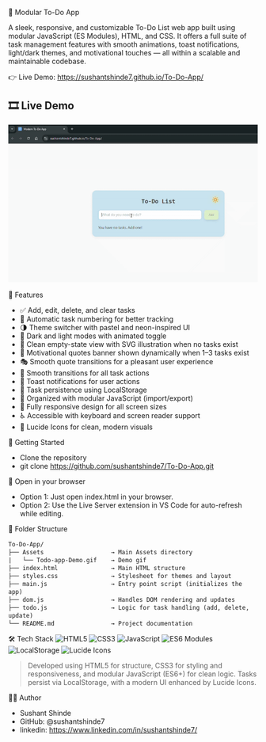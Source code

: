 📝 Modular To-Do App

A sleek, responsive, and customizable To-Do List web app built using modular JavaScript (ES Modules), HTML, and CSS. It offers a full suite of task management features with smooth animations, toast notifications, light/dark themes, and motivational touches — all within a scalable and maintainable codebase.

👉 Live Demo: https://sushantshinde7.github.io/To-Do-App/

## 🎞️ Live Demo 
![To‑Do App Demo](./Assets/Todo-app-Demo.gif)

📌 Features
- ✅ Add, edit, delete, and clear tasks 
- 🔢 Automatic task numbering for better tracking 
- 🌗 Theme switcher with pastel and neon-inspired UI 
- 🌈 Dark and light modes with animated toggle
- 🧼 Clean empty-state view with SVG illustration when no tasks exist
- 🧠 Motivational quotes banner shown dynamically when 1–3 tasks exist
- 🎭 Smooth quote transitions for a pleasant user experience
- 🔄 Smooth transitions for all task actions 
- 🔔 Toast notifications for user actions 
- 💾 Task persistence using LocalStorage 
- 🧩 Organized with modular JavaScript (import/export) 
- 📱 Fully responsive design for all screen sizes 
- ♿ Accessible with keyboard and screen reader support 
- 🎨 Lucide Icons for clean, modern visuals  


🚀 Getting Started
- Clone the repository 
- git clone https://github.com/sushantshinde7/To-Do-App.git 


📂 Open in your browser
- Option 1: Just open index.html in your browser.  
- Option 2: Use the Live Server extension in VS Code for auto-refresh while editing. 

 
📁 Folder Structure
```
To-Do-App/
├── Assets                   → Main Assets directory
|   └── Todo-app-Demo.gif    → Demo gif
├── index.html               → Main HTML structure
├── styles.css               → Stylesheet for themes and layout
├── main.js                  → Entry point script (initializes the app)
├── dom.js                   → Handles DOM rendering and updates
├── todo.js                  → Logic for task handling (add, delete, update)
└── README.md                → Project documentation
```


🛠 Tech Stack 
 ![HTML5](https://img.shields.io/badge/-HTML5-E34F26?logo=html5&logoColor=white&style=flat) ![CSS3](https://img.shields.io/badge/-CSS3-1572B6?logo=css3&logoColor=white&style=flat)         ![JavaScript](https://img.shields.io/badge/-JavaScript-F7DF1E?logo=javascript&logoColor=black&style=flat) ![ES6 Modules](https://img.shields.io/badge/-ES6%20Modules-323330?logo=javascript&logoColor=yellow&style=flat) ![LocalStorage](https://img.shields.io/badge/-LocalStorage-FFA500?style=flat) ![Lucide Icons](https://img.shields.io/badge/-Lucide%20Icons-7E5BEF?style=flat)
> Developed using HTML5 for structure, CSS3 for styling and responsiveness, and modular JavaScript (ES6+) for clean logic. Tasks persist via LocalStorage, with a modern UI enhanced by Lucide Icons.

🙋‍♂️ Author 
- Sushant Shinde 
- GitHub: @sushantshinde7 
- linkedin: https://www.linkedin.com/in/sushantshinde7/ 



